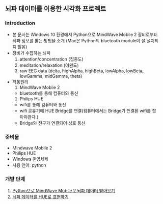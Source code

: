 ## 뇌파 데이터를 이용한 시각화 프로젝트

### Introduction
- 본 문서는 Windows 10 환경에서 Python으로 MindWave Mobile 2 장비로부터 뇌파 정보를 받는 방법을 소개 (Mac은 Python의 bluetooth module이 잘 설치되지 않음)
- 장비가 수집하는 뇌파
    1. attention/concentration (집중도)
    1. meditation/relaxation (이완도)
    1. raw EEG data (delta, highAlpha, highBeta, lowAlpha, lowBeta, lowGamma, midGamma, theta)
- 작동원리
    1. MindWave Mobile 2
    - bluetooth를 통해 컴퓨터와 통신
    1. Philips HUE
    - wifi를 통해 컴퓨터와 통신
    - wifi 공유기에 HUE Bridge를 연결(컴퓨터에서는 Bridge가 연결된 wifi를 잡아야한다.)
    - Bridge와 전구가 연결되어 상호 통신

### 준비물
- Mindwave Mobile 2
- Philips HUE
- Windows 운영체제
- 사용 언어: python

### 개발 단계
1. [Python으로 MindWave Mobile 2 뇌파 데이터 받아오기](https://gyutaepark278.github.io/mindwave.md)
2. [뇌파 데이터를 HUE로 표현하기](https://gyutaepark278.github.io/hue.md)

